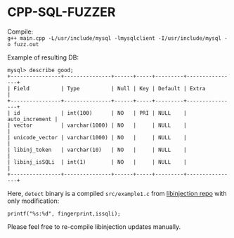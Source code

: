 # CPP-SQL-FUZZER

Compile:  
`g++ main.cpp -L/usr/include/mysql -lmysqlclient -I/usr/include/mysql -o fuzz.out`

Example of resulting DB:
```
mysql> describe good;
+----------------+---------------+------+-----+---------+----------------+
| Field          | Type          | Null | Key | Default | Extra          |
+----------------+---------------+------+-----+---------+----------------+
| id             | int(100)      | NO   | PRI | NULL    | auto_increment |
| vector         | varchar(1000) | NO   |     | NULL    |                |
| unicode_vector | varchar(1000) | NO   |     | NULL    |                |
| libinj_token   | varchar(10)   | NO   |     | NULL    |                |
| libinj_isSQLi  | int(1)        | NO   |     | NULL    |                |
+----------------+---------------+------+-----+---------+----------------+
```

Here, `detect` binary is a compiled `src/example1.c` from [libinjection repo](https://github.com/client9/libinjection) with only modification:
```
printf("%s:%d", fingerprint,issqli);
```
Please feel free to re-compile libinjection updates manually.
